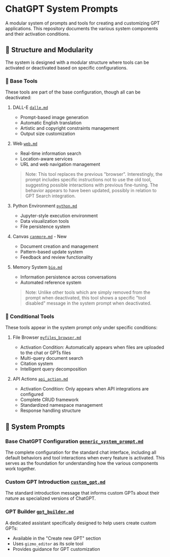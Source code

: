 # ChatGPT System Prompts

A modular system of prompts and tools for creating and customizing GPT applications. This repository documents the various system components and their activation conditions.

## 🎯 Structure and Modularity

The system is designed with a modular structure where tools can be activated or deactivated based on specific configurations.

### 🔨 Base Tools

These tools are part of the base configuration, though all can be deactivated:

1. DALL-E [`dalle.md`](./dalle.md)
   - Prompt-based image generation
   - Automatic English translation
   - Artistic and copyright constraints management
   - Output size customization

2. Web [`web.md`](./web.md)
   - Real-time information search
   - Location-aware services
   - URL and web navigation management
   
   > Note: This tool replaces the previous "browser". Interestingly, the prompt includes specific instructions not to use the old tool, suggesting possible interactions with previous fine-tuning. The behavior appears to have been updated, possibly in relation to GPT Search integration.

3. Python Environment [`python.md`](./python.md)
   - Jupyter-style execution environment
   - Data visualization tools
   - File persistence system

4. Canvas [`canmore.md`](./canmore.md) - New
   - Document creation and management
   - Pattern-based update system
   - Feedback and review functionality

5. Memory System [`bio.md`](./bio.md)
   - Information persistence across conversations
   - Automated reference system

   > Note: Unlike other tools which are simply removed from the prompt when deactivated, this tool shows a specific "tool disabled" message in the system prompt when deactivated.

### 🔄 Conditional Tools

These tools appear in the system prompt only under specific conditions:

1. File Browser [`myfiles_browser.md`](./myfiles_browser.md)
   - Activation Condition: Automatically appears when files are uploaded to the chat or GPTs files
   - Multi-query document search
   - Citation system
   - Intelligent query decomposition

2. API Actions [`api_action.md`](./api_action.md)
   - Activation Condition: Only appears when API integrations are configured
   - Complete CRUD framework
   - Standardized namespace management
   - Response handling structure

## 📝 System Prompts

### Base ChatGPT Configuration [`generic_system_prompt.md`](./generic_system_prompt.md)
The complete configuration for the standard chat interface, including all default behaviors and tool interactions when every feature is activated. This serves as the foundation for understanding how the various components work together.

### Custom GPT Introduction [`custom_gpt.md`](./custom_gpt.md)
The standard introduction message that informs custom GPTs about their nature as specialized versions of ChatGPT.

### GPT Builder [`gpt_builder.md`](./gpt_builder.md)
A dedicated assistant specifically designed to help users create custom GPTs:
- Available in the "Create new GPT" section
- Uses `gizmo_editor` as its sole tool
- Provides guidance for GPT customization